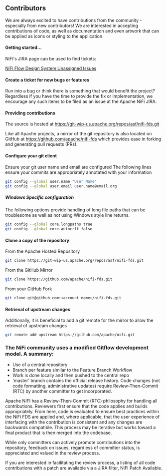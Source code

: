 ## Contributors
We are always excited to have contributions from the community - especially from new contributors!
We are interested in accepting contributions of code, as well as documentation and even artwork that can be applied as icons or styling to the application.

#### Getting started...
NiFi's JIRA page can be used to find tickets:  

[NiFi Flow Design System Unassigned Issues](https://issues.apache.org/jira/issues/?filter=12331670&jql=project%20%3D%20NIFI%20AND%20resolution%20%3D%20Unresolved%20AND%20component%20%3D%20FDS%20AND%20assignee%20in%20(EMPTY)%20ORDER%20BY%20priority%20DESC)

#### Create a ticket for new bugs or features
Run into a bug or think there is something that would benefit the project?  Regardless if you have the time to provide the fix or implementation, we encourage any such items to be filed as an issue at the Apache NiFi JIRA.

#### Providing contributions
The source is hosted at https://git-wip-us.apache.org/repos/asf/nifi-fds.git

Like all Apache projects, a mirror of the git repository is also located on GitHub at https://github.com/apache/nifi-fds which provides ease in forking and generating pull requests (PRs).

#### Configure your git client
Ensure your git user name and email are configured
 The following lines ensure your commits are appropriately annotated with your information
```bash
git config --global user.name "User Name"
git config --global user.email user.name@email.org
```
 
##### Windows Specific configuration
The following options provide handling of long file paths that can be troublesome as well as not using Windows style line returns.
```bash
git config --global core.longpaths true
git config --global core.autocrlf false
```
 
#### Clone a copy of the repository
From the Apache Hosted Repository
```bash
git clone https://git-wip-us.apache.org/repos/asf/nifi-fds.git
```

From the GitHub Mirror
```bash
git clone https://github.com/apache/nifi-fds.git
```

From your GitHub Fork
```bash
git clone git@github.com:<account name>/nifi-fds.git
```

#### Retrieval of upstream changes
Additionally, it is beneficial to add a git remote for the mirror to allow the retrieval of upstream changes
```bash
git remote add upstream https://github.com/apache/nifi.git
```

### The NiFi community uses a modified Gitflow development model.  A summary:
* Use of a central repository
* Branch per feature similar to the Feature Branch Workflow
* Work is done locally and then pushed to the central repo
* 'master' branch contains the official release history.  Code changes (not code formatting, administrative updates) require Review-Then-Commit (RTC) by another committer to get incorporated.

Apache NIFI has a Review-Then-Commit (RTC) philosophy for handling all contributions.  Reviewers first ensure that the code applies and builds appropriately.  From here, code is evaluated to ensure best practices within the NiFi FDS are applied and, where applicable, that the user experience of interfacing with the contribution is consistent and any changes are backwards compatible.  This process may be iterative but works toward a final product that is then merged into the codebase. 

While only committers can actively promote contributions into the repository, feedback on issues, regardless of committer status, is appreciated and valued in the review process.

If you are interested in facilitating the review process, a listing of all code contributions with a patch are available via a JIRA filter, NIFI Patch Available.

